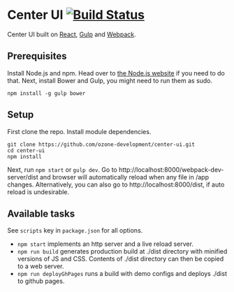 # Center UI [![Build Status][travis-image]][travis-url]

Center UI built on [React](http://facebook.github.io/react/), [Gulp](http://gulpjs.com/) and [Webpack](http://webpack.github.io/).

## Prerequisites
Install Node.js and npm. Head over to [the Node.js website](http://nodejs.org/) if you need to do that. Next, install Bower and Gulp, you might need to run them as sudo.
```
npm install -g gulp bower
```

## Setup
First clone the repo. Install module dependencies.

```
git clone https://github.com/ozone-development/center-ui.git
cd center-ui
npm install
```

Next, run `npm start` or `gulp dev`. Go to http://localhost:8000/webpack-dev-server/dist and browser will automatically reload when any file in /app changes. Alternatively, you can also go to http://localhost:8000/dist, if auto reload is undesirable.

## Available tasks
See `scripts` key in `package.json` for all options.
* `npm start` implements an http server and a live reload server.
* `npm run build` generates production build at ./dist directory with minified versions of JS and CSS. Contents of ./dist directory can then be copied to a web server.
* `npm run deployGhPages` runs a build with demo configs and deploys ./dist to github pages.

[travis-url]: https://travis-ci.org/ozone-development/ozp-center
[travis-image]: https://travis-ci.org/ozone-development/ozp-center.svg
